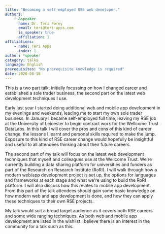 ```yaml
---
title: "Becoming a self-employed RSE web developer."
authors:
    - &speaker
      name: Dr. Teri Forey
      email: teri@teri-apps.com
      is_speaker: true
      affiliation: 1
affiliations:
    - name: Teri Apps
      index: 1
author: *speaker
category: talks
language: English
prerequisites: "No prerequisite knowledge is required"
date: 2020-08-18
---
```

This is a two part talk, initially focussing on how I changed career and established a sole trader business, the second part on the latest web development techniques I use.

Early last year I started doing additional web and mobile app development in my evenings and weekends, leading me to start my own sole trader business. In January I became self-employed full time, leaving my RSE job at the University of Leicester to begin contract work for the Wellcome Trust DataLabs. In this talk I will cover the pros and cons of this kind of career change, the lessons I learnt and personal skills required to make the jump. Exposure to this kind of RSE career change would hopefully be insightful and useful to all attendees thinking about their future careers.

The second part of my talk will focus on the latest web development techniques that myself and colleagues use at the Wellcome Trust. We're currently building a data sharing platform for universities and funders as part of the Research on Research Institute (RoRI). I will walk through how a modern web/app development project is set up, the options for languages and frameworks at each stage and what we're using to build the RoRI platform. I will also discuss how this relates to mobile app development. From this part of the talk attendees should gain some basic knowledge on how modern web and app development is done, and how they can apply these techniques to their own RSE projects.

My talk would suit a broad target audience as it covers both RSE careers and some wide ranging techniques. As both web and mobile app development are listed in the wishlist I believe there is an interest in the community for a talk such as this.
